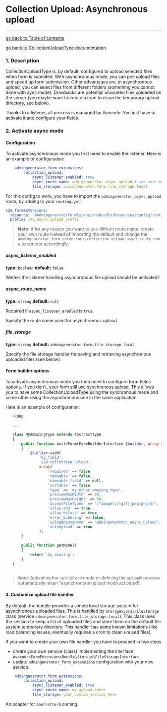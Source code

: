 # Collection Upload: Asynchronous upload
---------------------------------------

[go back to Table of contents][back-to-index]

[go back to CollectionUploadType documentation][back-to-collectionupload-type]

[back-to-index]: https://github.com/symfony2admingenerator/FormExtensionsBundle/blob/master/Resources/doc/documentation.md
[back-to-collectionupload-type]: https://github.com/symfony2admingenerator/FormExtensionsBundle/blob/master/Resources/doc/collection-upload/overview.md 

### 1. Description

 CollectionUploadType is, by default, configured to upload selected files when form is submited. With asynchronous mode,
 you can pre-upload files and speed up form submission. Other advantages are, in asynchronous upload, you can select
 files from different folders (something you cannot done with sync mode). Drawbacks are potential unwanted files
 uploaded on the server (you maybe want to create a cron to clean the temporary upload directory, see below).
 
 Thanks to a listener, all process is managed by Avocode. You just have to activate it and configure your fields.
 
 
### 2. Activate async mode

#### Configuration

 To activate asynchronous mode you first need to enable the listener. Here is an example of configuration:
 
```yaml
    admingenerator_form_extensions:
        collection_upload:
            async_listener_enabled: true
            async_route_name: admingenerator_async_upload # see note below
            file_storage: admingenerator.form.file_storage.local
```

 For this config to work, you have to import the `admingenerator_async_upload` route, by adding to your `routing.yml`:

```yaml
s2a_formextensions:
  resource: "@AdmingeneratorFormExtensionsBundle/Resources/config/routing.yml"
  prefix: /my_async_upload_prefix
```

> **Note:** if for any reason you want to use diffrent route name, create your own route instead of importing the default and change the `admingenerator_form_extensions.collection_upload.async_route_name` parameter accordingly.
 
##### async_listener_enabled

**type:** `boolean` **default:** `false`

Wether the listener handling asynchronous file upload should be activated?

##### async_route_name

**type:** `string` **default:** `null`

Required if `async_listener_enabled` is `true`.

Specify the route name used for asynchronous upload.

##### file_storage

**type:** `string` **default:** `admingenerator.form.file_storage.local`

Specify the file storage handler for saving and retrieving asynchronous uploaded files (see below).

#### Form builder options
 
 To activate asynchronous mode you then need to configure form fields options. If you don't, your form still use synchronous
 upload. This allows you to have some CollectionUploadType using the synchronous mode and some other using the asynchronous
 one in the same application.
 
 Here is an example of configuration:
 
 ```php
    <?php

    ...
    
    class MyAmazingType extends AbstractType
    {
        public function buildForm(FormBuilderInterface $builder, array $options)
        {
            $builder->add(
                'my_field',
                's2a_collection_upload',
                array(
                    'required' => false,
                    'nameable' => false,
                    'nameable_field' => null,
                    'sortable' => false,
                    'type' => 'my_other_amazing_type',
                    'previewMaxWidth' => 80,
                    'previewMaxHeight' => 60,
                    'acceptFileTypes' => '/^image\\/(gif|jpeg|png)$/',
                    'allow_add' => true,
                    'allow_delete' => true,
                    'error_bubbling' => false,
                    'uploadRouteName' => 'admingenerator_async_upload', // must be the same as in the configuration
                    'autoUpload' => true
                );
        }
        
        public function getName()
        {
            return 'my_amazing';
        }
    }
     
 ```
 
 > *Note:* Activating the `autoUpload` mode or defining the `uploadRouteName` automatically mean "asynchronous upload mode
 activated".
 
#### 3. Customize upload file handler

 By default, the bundle provides a simple local storage system for asynchronous uploaded files. This is handled by 
 `Storage\LocalFileStorage` class (service `admingenerator.form.file_storage.local`). This class uses the session to keep
 a list of uploaded files and store them on the default file system temporary directory. This handler has some known 
 limitations (like load balancing issues, eventually requires a cron to clean unused files).
 
 If you want to create your own file handler you have to proceed in two steps
 
 - create your own service (class) implementing the interface `Avocode\FormExtensionsBundle\Storage\FileStorageInterface`
 - update `admingenerator_form_extensions` configuration with your new service:
    
```yaml
    admingenerator_form_extensions:
        collection_upload:
            async_listener_enabled: true
            async_route_name: my_upload_route
            file_storage: your_custom_service_here
```
 
 An adapter for `Gaufrette` is coming. 

 
